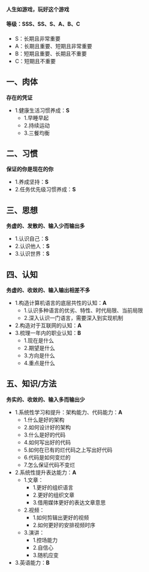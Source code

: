 #### **人生如游戏，玩好这个游戏**

#### 等级：SSS、SS、S、A、B、C

- S：长期且非常重要
- A：长期且重要、短期且非常重要
- B：短期且重要、长期且不重要
- C：短期且不重要

## 一、肉体

**存在的凭证**

- 1.健康生活习惯养成：**S**
  - 1.早睡早起
  - 2.持续运动
  - 3.三餐均衡

## 二、习惯

**保证的你是现在的你**

- 1.养成坚持：**S**
- 2.任务优先级习惯养成：**S**

## 三、思想

**务虚的、发散的、输入少而输出多**

- 1.认识自己：**S**
- 2.认识他人：**S**
- 3.认识世界：**S**

## 四、认知

**务虚的、收敛的、输入输出相差不多**

- 1.构造计算机语言的底层共性的认知：**A**
  - 1.认识多种语言的优劣、特性、时代局限、当前局限
  - 2.深入认识一门语言，需要深入到实现机制
- 2.构造对于互联网的认知：**A**
- 3.梳理一年内的职业认知：**B**
  - 1.现在是什么
  - 2.期望是什么
  - 3.方向是什么
  - 4.重点是什么

## 五、知识/方法

**务实的、收敛的、输入多而输出少**

- 1.系统性学习和提升：架构能力、代码能力：**A**
  - 1.什么是好的架构
  - 2.如何设计好的架构
  - 3.什么是好的代码
  - 4.如何写出好的代码
  - 5.如何在已有的烂代码之上写出好代码
  - 6.代码是如何变烂的
  - 7.怎么保证代码不变烂
- 2.系统性提升表达能力：**A**
  - 1.文章：
    - 1.更好的组织语言
    - 2.更好的组织文章
    - 3.借用媒体更好的表达文章意思
  - 2.视频：
    - 1.如何剪辑出更好的视频
    - 2.如何更好的安排视频时序
  - 3.演讲：
    - 1.控场能力
    - 2.自信心
    - 3.随机应变
- 3.英语能力：**B**


